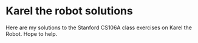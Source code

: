 # Karel the robot solutions
Here are my solutions to the Stanford CS106A class exercises on Karel the Robot.
Hope to help.
